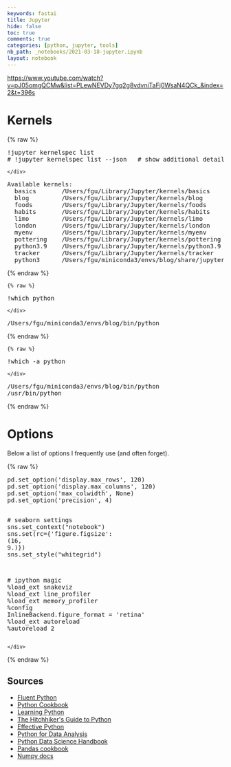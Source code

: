 ```yaml
---
keywords: fastai
title: Jupyter
hide: false
toc: true
comments: true
categories: [python, jupyter, tools]
nb_path: _notebooks/2021-03-18-jupyter.ipynb
layout: notebook
---
```


<!--
#################################################
### THIS FILE WAS AUTOGENERATED! DO NOT EDIT! ###
#################################################
# file to edit: _notebooks/2021-03-18-jupyter.ipynb
-->

<div class="container" id="notebook-container">
        
<div class="cell border-box-sizing text_cell rendered"><div class="inner_cell">
<div class="text_cell_render border-box-sizing rendered_html">
<p><a href="https://www.youtube.com/watch?v=pJ05omgQCMw&amp;list=PLewNEVDy7gq2g8vdvniTaFj0WsaN4QCk_&amp;index=2&amp;t=396s">https://www.youtube.com/watch?v=pJ05omgQCMw&amp;list=PLewNEVDy7gq2g8vdvniTaFj0WsaN4QCk_&amp;index=2&amp;t=396s</a></p>

</div>
</div>
</div>
<div class="cell border-box-sizing text_cell rendered"><div class="inner_cell">
<div class="text_cell_render border-box-sizing rendered_html">
<h1 id="Kernels">Kernels<a class="anchor-link" href="#Kernels"> </a></h1>
</div>
</div>
</div>
    {% raw %}
    
<div class="cell border-box-sizing code_cell rendered">
<div class="input">

<div class="inner_cell">
    <div class="input_area">
<div class=" highlight hl-ipython3"><pre><span></span><span class="o">!</span>jupyter kernelspec list
<span class="c1"># !jupyter kernelspec list --json   # show additional details</span>
</pre></div>

    </div>
</div>
</div>

<div class="output_wrapper">
<div class="output">

<div class="output_area">

<div class="output_subarea output_stream output_stdout output_text">
<pre>Available kernels:
  basics       /Users/fgu/Library/Jupyter/kernels/basics
  blog         /Users/fgu/Library/Jupyter/kernels/blog
  foods        /Users/fgu/Library/Jupyter/kernels/foods
  habits       /Users/fgu/Library/Jupyter/kernels/habits
  limo         /Users/fgu/Library/Jupyter/kernels/limo
  london       /Users/fgu/Library/Jupyter/kernels/london
  myenv        /Users/fgu/Library/Jupyter/kernels/myenv
  pottering    /Users/fgu/Library/Jupyter/kernels/pottering
  python3.9    /Users/fgu/Library/Jupyter/kernels/python3.9
  tracker      /Users/fgu/Library/Jupyter/kernels/tracker
  python3      /Users/fgu/miniconda3/envs/blog/share/jupyter/kernels/python3
</pre>
</div>
</div>

</div>
</div>

</div>
    {% endraw %}

    {% raw %}
    
<div class="cell border-box-sizing code_cell rendered">
<div class="input">

<div class="inner_cell">
    <div class="input_area">
<div class=" highlight hl-ipython3"><pre><span></span><span class="o">!</span>which python
</pre></div>

    </div>
</div>
</div>

<div class="output_wrapper">
<div class="output">

<div class="output_area">

<div class="output_subarea output_stream output_stdout output_text">
<pre>/Users/fgu/miniconda3/envs/blog/bin/python
</pre>
</div>
</div>

</div>
</div>

</div>
    {% endraw %}

    {% raw %}
    
<div class="cell border-box-sizing code_cell rendered">
<div class="input">

<div class="inner_cell">
    <div class="input_area">
<div class=" highlight hl-ipython3"><pre><span></span><span class="o">!</span>which -a python
</pre></div>

    </div>
</div>
</div>

<div class="output_wrapper">
<div class="output">

<div class="output_area">

<div class="output_subarea output_stream output_stdout output_text">
<pre>/Users/fgu/miniconda3/envs/blog/bin/python
/usr/bin/python
</pre>
</div>
</div>

</div>
</div>

</div>
    {% endraw %}

<div class="cell border-box-sizing text_cell rendered"><div class="inner_cell">
<div class="text_cell_render border-box-sizing rendered_html">
<h1 id="Options">Options<a class="anchor-link" href="#Options"> </a></h1><p>Below a list of options I frequently use (and often forget).</p>

</div>
</div>
</div>
    {% raw %}
    
<div class="cell border-box-sizing code_cell rendered">
<div class="input">

<div class="inner_cell">
    <div class="input_area">
<div class=" highlight hl-ipython3"><pre><span></span><span class="n">pd</span><span class="o">.</span><span class="n">set_option</span><span class="p">(</span><span class="s1">&#39;display.max_rows&#39;</span><span class="p">,</span> <span class="mi">120</span><span class="p">)</span>
<span class="n">pd</span><span class="o">.</span><span class="n">set_option</span><span class="p">(</span><span class="s1">&#39;display.max_columns&#39;</span><span class="p">,</span> <span class="mi">120</span><span class="p">)</span>
<span class="n">pd</span><span class="o">.</span><span class="n">set_option</span><span class="p">(</span><span class="s1">&#39;max_colwidth&#39;</span><span class="p">,</span> <span class="kc">None</span><span class="p">)</span>
<span class="n">pd</span><span class="o">.</span><span class="n">set_option</span><span class="p">(</span><span class="s1">&#39;precision&#39;</span><span class="p">,</span> <span class="mi">4</span><span class="p">)</span>

<span class="c1"># seaborn settings</span>
<span class="n">sns</span><span class="o">.</span><span class="n">set_context</span><span class="p">(</span><span class="s2">&quot;notebook&quot;</span><span class="p">)</span>
<span class="n">sns</span><span class="o">.</span><span class="n">set</span><span class="p">(</span><span class="n">rc</span><span class="o">=</span><span class="p">{</span><span class="s1">&#39;figure.figsize&#39;</span><span class="p">:</span> <span class="p">(</span><span class="mi">16</span><span class="p">,</span> <span class="mf">9.</span><span class="p">)})</span>
<span class="n">sns</span><span class="o">.</span><span class="n">set_style</span><span class="p">(</span><span class="s2">&quot;whitegrid&quot;</span><span class="p">)</span>

<span class="c1"># ipython magic</span>
<span class="o">%</span><span class="k">load_ext</span> snakeviz
<span class="o">%</span><span class="k">load_ext</span> line_profiler
<span class="o">%</span><span class="k">load_ext</span> memory_profiler
<span class="o">%</span><span class="k">config</span> InlineBackend.figure_format = &#39;retina&#39;
<span class="o">%</span><span class="k">load_ext</span> autoreload
<span class="o">%</span><span class="k">autoreload</span> 2
</pre></div>

    </div>
</div>
</div>

</div>
    {% endraw %}

<div class="cell border-box-sizing text_cell rendered"><div class="inner_cell">
<div class="text_cell_render border-box-sizing rendered_html">
<h2 id="Sources">Sources<a class="anchor-link" href="#Sources"> </a></h2><ul>
<li><a href="https://www.oreilly.com/library/view/fluent-python/9781491946237/">Fluent Python</a></li>
<li><a href="https://www.oreilly.com/library/view/python-cookbook-3rd/9781449357337/">Python Cookbook</a></li>
<li><a href="https://www.oreilly.com/library/view/learning-python-5th/9781449355722/">Learning Python</a></li>
<li><a href="https://docs.python-guide.org/writing/structure/">The Hitchhiker's Guide to Python</a></li>
<li><a href="https://effectivepython.com">Effective Python</a></li>
<li><a href="https://www.oreilly.com/library/view/python-for-data/9781491957653/">Python for Data Analysis</a></li>
<li><a href="https://www.oreilly.com/library/view/python-data-science/9781491912126/">Python Data Science Handbook</a></li>
<li><a href="https://pandas.pydata.org/pandas-docs/stable/user_guide/cookbook.html">Pandas cookbook</a></li>
<li><a href="https://numpy.org/doc/stable/">Numpy docs</a></li>
</ul>

</div>
</div>
</div>
</div>
 


